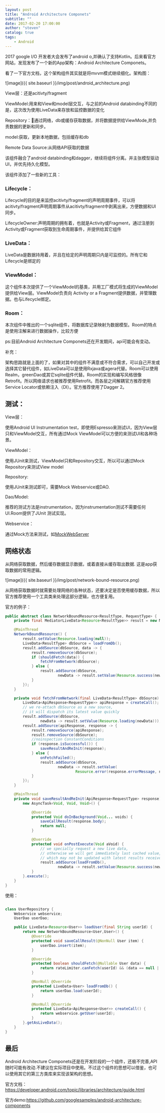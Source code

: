 ```yaml
---
layout: post
title: "Android Architecture Componets"
subtitle: ""
date: 2017-02-20 17:00:00
author: "steven"
catalog: true
tags:
    - Android
---
```


2017 google I/O 开发者大会发布了android o,并确认了支持Kotlin。后来看官方网站，发现发布了一个新的App架构：Android Architecture Componets。

看了一下官方文档，这个架构组件其实就是将mvvm模式继续细化。架构图：

![image]({{ site.baseurl }}/img/post/android_architecture.png)

View层：还是acitivty/fragment

ViewModel:用来和View和model层交互，与之前的Android databinding不同的是，这次改为使用LiveData来存放和监控数据的变化

Repository：通过网络，db或缓存获取数据，并将数据提供给ViewMode,并负责数据的更新和同步。

model:获取，更新本地数据，包括缓存和db

Remote Data Source:从网络API获取的数据


该组件融合了android databinding和dagger，继续将组件分离。并主张模型驱动UI，并优先持久化模型。

该组件添加了一些新的工具：

### Lifecycle：

Lifecycle的目的是来监控acitivty/fragment的声明周期事件，可以将acitivty/fragment声明周期事件从acitivty/fragment中剥离出来，方便数据和UI同步。

LifecycleOwner:声明周期的拥有着，也就是Activity或Fragment，通过注册到Activity或Fragment获取到生命周期事件，并提供给其它组件


### LiveData：

LiveData是数据持用着，并且在给定的声明周期只内是可监控的。所有它和Lifecycle是绑定的

### ViewModel：

这个组件本次提供了一个ViewModel的基类，并用工厂模式将生成的ViewModel提供给View层。ViewModel负责向 Activity or a Fragment提供数据，并管理数据。也与Lifecycle绑定。

### Room：

本次组件中推出的一个sqlite组件，将数据库记录映射为数据模型。Room的特点是使用注解来进行数据操作，比较方便


ps:目前Android Architecture Componets还在开发期间，api可能会有变动。

补充：

架构思路就是上面的了，如果对其中的组件不满意或不符合需求，可以自己开发或选择其它替代组件，如LiveData可以是使用Rxjava或agera代替。Room可以使用Realm，greenDao或其它sqlite组件代替。Room的实现和编写风格很像Retrofit。所以网络请求也被推荐使用Retrofit。而各层之间解耦官方推荐使用Service Locator或依赖注入（DI）。官方推荐使用了Dagger 2。


## 测试：

View层：

使用Android UI Instrumentation test，即使用Espresso来测试UI，因为View层只和ViewModel交互，所有通过Mock ViewModel可以方便的来测试UI和各种场景。


ViewModel：

使用JUnit来测试，ViewModel只和Repository交互，所以可以通过Mock Repository来测试View model

Repository:

使用JUnit来测试即可，需要Mock Webservice或DAO.

Dao/Model:

推荐的测试方法是instrumentation，因为instrumentation测试不需要任何UI.Room提供了JUnit 测试实现。

Webservice：

通过Mock方法来测试，如[MockWebServer](https://github.com/square/okhttp/tree/master/mockwebserver)


## 网络状态

从网络获取数据，然后缓存数据显示数据，或着直接从缓存取出数据. 这是app获取数据的常用逻辑。

![image]({{ site.baseurl }}/img/post/network-bound-resource.png)

从网络获取数据时就需要处理网络的各种状态，还要决定是否使用缓存数据，所以官方推荐使用一个工具类来处理这部分逻辑，也方便复用。

官方的例子：

```java
public abstract class NetworkBoundResource<ResultType, RequestType> {
    private final MediatorLiveData<Resource<ResultType>> result = new MediatorLiveData<>();

    @MainThread
    NetworkBoundResource() {
        result.setValue(Resource.loading(null));
        LiveData<ResultType> dbSource = loadFromDb();
        result.addSource(dbSource, data -> {
            result.removeSource(dbSource);
            if (shouldFetch(data)) {
                fetchFromNetwork(dbSource);
            } else {
                result.addSource(dbSource,
                        newData -> result.setValue(Resource.success(newData)));
            }
        });
    }

    private void fetchFromNetwork(final LiveData<ResultType> dbSource) {
        LiveData<ApiResponse<RequestType>> apiResponse = createCall();
        // we re-attach dbSource as a new source,
        // it will dispatch its latest value quickly
        result.addSource(dbSource,
                newData -> result.setValue(Resource.loading(newData)));
        result.addSource(apiResponse, response -> {
            result.removeSource(apiResponse);
            result.removeSource(dbSource);
            //noinspection ConstantConditions
            if (response.isSuccessful()) {
                saveResultAndReInit(response);
            } else {
                onFetchFailed();
                result.addSource(dbSource,
                        newData -> result.setValue(
                                Resource.error(response.errorMessage, newData)));
            }
        });
    }

    @MainThread
    private void saveResultAndReInit(ApiResponse<RequestType> response) {
        new AsyncTask<Void, Void, Void>() {

            @Override
            protected Void doInBackground(Void... voids) {
                saveCallResult(response.body);
                return null;
            }

            @Override
            protected void onPostExecute(Void aVoid) {
                // we specially request a new live data,
                // otherwise we will get immediately last cached value,
                // which may not be updated with latest results received from network.
                result.addSource(loadFromDb(),
                        newData -> result.setValue(Resource.success(newData)));
            }
        }.execute();
    }
}
```
使用：
```java

class UserRepository {
    Webservice webservice;
    UserDao userDao;

    public LiveData<Resource<User>> loadUser(final String userId) {
        return new NetworkBoundResource<User,User>() {
            @Override
            protected void saveCallResult(@NonNull User item) {
                userDao.insert(item);
            }

            @Override
            protected boolean shouldFetch(@Nullable User data) {
                return rateLimiter.canFetch(userId) && (data == null || !isFresh(data));
            }

            @NonNull @Override
            protected LiveData<User> loadFromDb() {
                return userDao.load(userId);
            }

            @NonNull @Override
            protected LiveData<ApiResponse<User>> createCall() {
                return webservice.getUser(userId);
            }
        }.getAsLiveData();
    }
}
```

## 最后

Android Architecture Componets还是在开发阶段的一个组件，还极不完善,API随时可能有改动.不建议在实际项目中使用。不过这个组件的思想可以借鉴，也可以使用其它的第三方类库来实现该架构的思想。

官方文档：https://developer.android.com/topic/libraries/architecture/guide.html

官方demo:https://github.com/googlesamples/android-architecture-components
